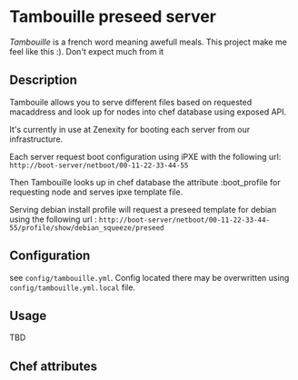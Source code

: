 # Tambouille preseed server

*Tambouille* is a french word meaning awefull meals. This project
make me feel like this :). Don't expect much from it

## Description

Tambouile allows you to serve different files based on requested macaddress
and look up for nodes into chef database using exposed API.

It's currently in use at Zenexity for booting each server from our infrastructure.

Each server request boot configuration using iPXE with the following url:
`http://boot-server/netboot/00-11-22-33-44-55`

Then Tambouille looks up in chef database the attribute :boot_profile for 
requesting node and serves ipxe template file.

Serving debian install profile will request a preseed template for debian
using the following url : 
`http://boot-server/netboot/00-11-22-33-44-55/profile/show/debian_squeeze/preseed`

## Configuration

see `config/tambouille.yml`. Config located there may be overwritten using
`config/tambouille.yml.local` file.

## Usage

TBD

## Chef attributes





